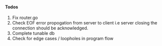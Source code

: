 #### Todos

1. Fix router.go
2. Check EOF error propogation from server to client i.e server closing the connection should be acknowledged.
3. Complete tunable db
4. Check for edge cases / loopholes in program flow
